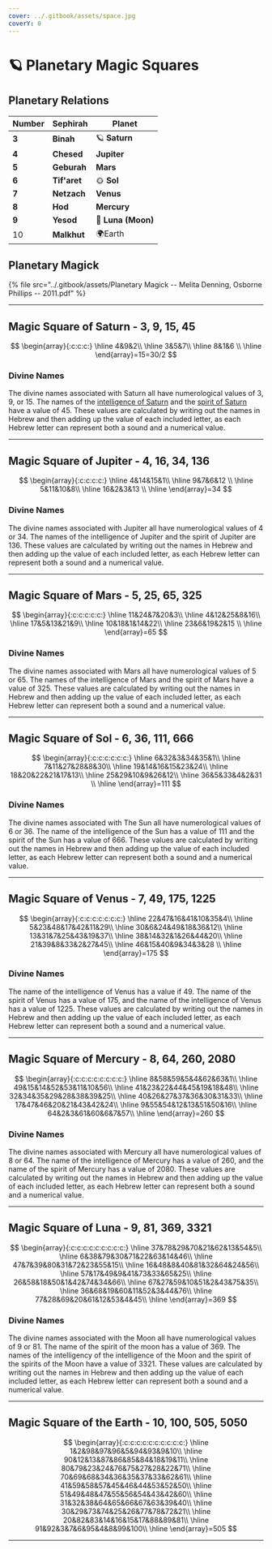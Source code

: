 ```yaml
---
cover: ../.gitbook/assets/space.jpg
coverY: 0
---
```


# 🪐 Planetary Magic Squares

## Planetary Relations

<table data-view="cards"><thead><tr><th>Number</th><th>Sephirah</th><th>Planet</th></tr></thead><tbody><tr><td><strong>3</strong></td><td><strong>Binah</strong></td><td>🪐 <strong>Saturn</strong></td></tr><tr><td><strong>4</strong></td><td><strong>Chesed</strong></td><td><strong>Jupiter</strong></td></tr><tr><td><strong>5</strong></td><td><strong>Geburah</strong></td><td><strong>Mars</strong></td></tr><tr><td><strong>6</strong></td><td><strong>Tif'aret</strong></td><td>🌞 <strong>Sol</strong></td></tr><tr><td><strong>7</strong></td><td><strong>Netzach</strong></td><td><strong>Venus</strong></td></tr><tr><td><strong>8</strong></td><td><strong>Hod</strong></td><td><strong>Mercury</strong></td></tr><tr><td><strong>9</strong></td><td><strong>Yesod</strong></td><td>🌚 <strong>Luna (Moon)</strong></td></tr><tr><td>10</td><td><strong>Malkhut</strong></td><td>🌍Earth</td></tr></tbody></table>

## Planetary Magick

{% file src="../.gitbook/assets/Planetary Magick -- Melita Denning, Osborne Phillips -- 2011.pdf" %}

***

## Magic Square of Saturn - 3, 9, 15, 45

$$
\begin{array}{:c:c:c:} \hline 4&9&2\\ \hline 3&5&7\\ \hline 8&1&6 \\ \hline \end{array}=15=30/2
$$

### Divine Names

The divine names associated with Saturn all have numerological values of 3, 9, or 15. The names of the [intelligence of Saturn](https://www.learnreligions.com/planetary-intelligence-sigils-4123076) and the [spirit of Saturn](https://www.learnreligions.com/planetary-spirit-sigils-4123081) have a value of 45. These values are calculated by writing out the names in Hebrew and then adding up the value of each included letter, as each Hebrew letter can represent both a sound and a numerical value.

***

## Magic Square of Jupiter - 4, 16, 34, 136

$$
\begin{array}{:c:c:c:c:} \hline 4&14&15&1\\ \hline 9&7&6&12 \\ \hline 5&11&10&8\\ \hline 16&2&3&13 \\ \hline \end{array}=34
$$

### Divine Names

The divine names associated with Jupiter all have numerological values of 4 or 34. The names of the intelligence of Jupiter and the spirit of Jupiter are 136. These values are calculated by writing out the names in Hebrew and then adding up the value of each included letter, as each Hebrew letter can represent both a sound and a numerical value.

***

## Magic Square of Mars - 5, 25, 65, 325

$$
\begin{array}{:c:c:c:c:c:} \hline 11&24&7&20&3\\ \hline 4&12&25&8&16\\ \hline 17&5&13&21&9\\ \hline 10&18&1&14&22\\ \hline 23&6&19&2&15 \\ \hline \end{array}=65
$$

### Divine Names

The divine names associated with Mars all have numerological values of 5 or 65. The names of the intelligence of Mars and the spirit of Mars have a value of 325. These values are calculated by writing out the names in Hebrew and then adding up the value of each included letter, as each Hebrew letter can represent both a sound and a numerical value.

***

## Magic Square of Sol - 6, 36, 111, 666

$$
\begin{array}{:c:c:c:c:c:c:} \hline 6&32&3&34&35&1\\ \hline 7&11&27&28&8&30\\ \hline 19&14&16&15&23&24\\ \hline 18&20&22&21&17&13\\ \hline 25&29&10&9&26&12\\ \hline 36&5&33&4&2&31 \\ \hline \end{array}=111
$$

### Divine Names

The divine names associated with The Sun all have numerological values of 6 or 36. The name of the intelligence of the Sun has a value of 111 and the spirit of the Sun has a value of 666. These values are calculated by writing out the names in Hebrew and then adding up the value of each included letter, as each Hebrew letter can represent both a sound and a numerical value.

***

## Magic Square of Venus - 7, 49, 175, 1225

$$
\begin{array}{:c:c:c:c:c:c:c:} \hline 22&47&16&41&10&35&4\\ \hline 5&23&48&17&42&11&29\\ \hline 30&6&24&49&18&36&12\\ \hline 13&31&7&25&43&19&37\\ \hline 38&14&32&1&26&44&20\\ \hline 21&39&8&33&2&27&45\\ \hline 46&15&40&9&34&3&28 \\ \hline \end{array}=175
$$

### Divine Names

The name of the intelligence of Venus has a value if 49. The name of the spirit of Venus has a value of 175, and the name of the intelligence of Venus has a value of 1225. These values are calculated by writing out the names in Hebrew and then adding up the value of each included letter, as each Hebrew letter can represent both a sound and a numerical value.

***

## Magic Square of Mercury - 8, 64, 260, 2080

$$
\begin{array}{:c:c:c:c:c:c:c:c:} \hline 8&58&59&5&4&62&63&1\\ \hline 49&15&14&52&53&11&10&56\\ \hline 41&23&22&44&45&19&18&48\\ \hline 32&34&35&29&28&38&39&25\\ \hline 40&26&27&37&36&30&31&33\\ \hline 17&47&46&20&21&43&42&24\\ \hline 9&55&54&12&13&51&50&16\\ \hline 64&2&3&61&60&6&7&57\\ \hline \end{array}=260
$$

### Divine Names

The divine names associated with Mercury all have numerological values of 8 or 64. The name of the intelligence of Mercury has a value of 260, and the name of the spirit of Mercury has a value of 2080. These values are calculated by writing out the names in Hebrew and then adding up the value of each included letter, as each Hebrew letter can represent both a sound and a numerical value.

***

## Magic Square of Luna - 9, 81, 369, 3321

$$
\begin{array}{:c:c:c:c:c:c:c:c:c:} \hline 37&78&29&70&21&62&13&54&5\\ \hline 6&38&79&30&71&22&63&14&46\\ \hline 47&7&39&80&31&72&23&55&15\\ \hline 16&48&8&40&81&32&64&24&56\\ \hline 57&17&49&9&41&73&33&65&25\\ \hline 26&58&18&50&1&42&74&34&66\\ \hline 67&27&59&10&51&2&43&75&35\\ \hline 36&68&19&60&11&52&3&44&76\\ \hline 77&28&69&20&61&12&53&4&45\\ \hline \end{array}=369
$$

### Divine Names

The divine names associated with the Moon all have numerological values of 9 or 81. The name of the spirit of the moon has a value of 369. The names of the intelligency of the intelligence of the Moon and the spirit of the spirits of the Moon have a value of 3321. These values are calculated by writing out the names in Hebrew and then adding up the value of each included letter, as each Hebrew letter can represent both a sound and a numerical value.

***

## Magic Square of the Earth - 10, 100, 505, 5050

$$
\begin{array}{:c:c:c:c:c:c:c:c:c:c:} \hline 1&2&98&97&96&5&94&93&9&10\\ \hline 90&12&13&87&86&85&84&18&19&11\\ \hline 80&79&23&24&76&75&27&28&22&71\\ \hline 70&69&68&34&36&35&37&33&62&61\\ \hline 41&59&58&57&45&46&44&53&52&50\\ \hline 51&49&48&47&55&56&54&43&42&60\\ \hline 31&32&38&64&65&66&67&63&39&40\\ \hline 30&29&73&74&25&26&77&78&72&21\\ \hline 20&82&83&14&16&15&17&88&89&81\\ \hline 91&92&3&7&6&95&4&8&99&100\\ \hline \end{array}=505
$$

***
